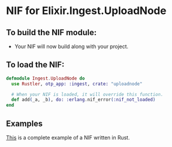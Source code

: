 # NIF for Elixir.Ingest.UploadNode

## To build the NIF module:

- Your NIF will now build along with your project.

## To load the NIF:

```elixir
defmodule Ingest.UploadNode do
  use Rustler, otp_app: :ingest, crate: "uploadnode"

  # When your NIF is loaded, it will override this function.
  def add(_a, _b), do: :erlang.nif_error(:nif_not_loaded)
end
```

## Examples

[This](https://github.com/rusterlium/NifIo) is a complete example of a NIF written in Rust.
